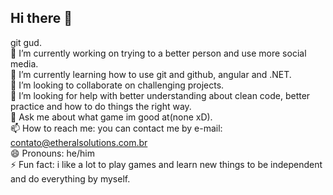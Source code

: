 ## Hi there 👋 
git gud.
<br>🔭 I’m currently working on trying to a better person and use more social media.
<br>🌱 I’m currently learning how to use git and github, angular and .NET.
<br>👯 I’m looking to collaborate on challenging projects.
<br>🤔 I’m looking for help with better understanding about clean code, better practice and how to do things the right way.
<br>💬 Ask me about what game im good at(none xD).
<br>📫 How to reach me: you can contact me by e-mail: contato@etheralsolutions.com.br
<br>😄 Pronouns: he/him
<br>⚡ Fun fact: i like a lot to play games and learn new things to be independent and do everything by myself.

<!--
**VictorYCML/VictorYCML** is a ✨ _special_ ✨ repository because its `README.md` (this file) appears on your GitHub profile.

Here are some ideas to get you started:

- 🔭 I’m currently working on ...
- 🌱 I’m currently learning ...
- 👯 I’m looking to collaborate on ...
- 🤔 I’m looking for help with ...
- 💬 Ask me about ...
- 📫 How to reach me: ...
- 😄 Pronouns: ...
- ⚡ Fun fact: ...
-->
